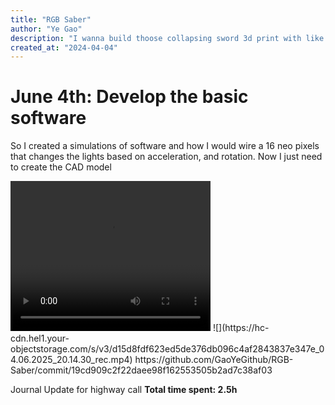 ```yaml
---
title: "RGB Saber"
author: "Ye Gao"
description: "I wanna build thoose collapsing sword 3d print with like a string of neo pixels and some kind of pcb in the hilt to power it"
created_at: "2024-04-04"
---
```


# June 4th: Develop the basic software

So I created a simulations of software and how I would wire a 16 neo pixels that changes the lights based on acceleration, and rotation. Now I just need to create the CAD model


<video width="320" height="240" controls>
  <source src="https://hc-cdn.hel1.your-objectstorage.com/s/v3/d15d8fdf623ed5de376db096c4af2843837e347e_04.06.2025_20.14.30_rec.mp4" type="video/mp4">
</video>
![](https://hc-cdn.hel1.your-objectstorage.com/s/v3/d15d8fdf623ed5de376db096c4af2843837e347e_04.06.2025_20.14.30_rec.mp4)
https://github.com/GaoYeGithub/RGB-Saber/commit/19cd909c2f22daee98f162553505b2ad7c38af03

Journal Update for highway call
**Total time spent: 2.5h**
